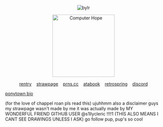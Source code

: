<p align="center"> <img src="https://komarev.com/ghpvc/?username=bylrx&label=profile%20views!&color=fce144&style=flat" alt="bylr" /> </p>

<p align="center"> <img src="https://i.ibb.co/XVyGkf2/ill-protect-u-mike.png" width="200" height="200" alt="Computer Hope"/>

<p align="center">
  <a href="https://rentry.co/willwise">rentry</a> 
  &nbsp;&nbsp;
  <a href="https://boycleric.straw.page/">strawpage</a>
  &nbsp;&nbsp;
  <a href="https://pronouns.cc/@cleric">prns.cc</a>
  &nbsp;&nbsp;
    <a href="https://yellow.atabook.org/">atabook</a> 
  &nbsp;&nbsp;
  <a href="https://retrospring.net/@willbyers">retrospring</a>
  &nbsp;&nbsp;
  <a href="https://discordapp.com/users/1201915598213484607">discord</a>
</p>
  <a href="https://rentry.co/ponytownbio">ponytown bio</a>
</p>
                    
(for the love of chappel roan pls read this) ujuhhmm also a disclaimer guys my strawpage wasn't made by me it was actually made by MY WONDERFUL FRIEND GITHUB USER @s1llycleric !!!!1 (THIS ALSO MEANS I CANT SEE DRAWINGS UNLESS I ASK) go follow pup, pup's so cool 
